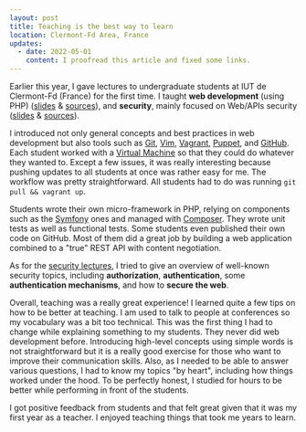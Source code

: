 ```yaml
---
layout: post
title: Teaching is the best way to learn
location: Clermont-Fd Area, France
updates:
  - date: 2022-05-01
    content: I proofread this article and fixed some links.
---
```


Earlier this year, I gave lectures to undergraduate students at IUT de
Clermont-Fd (France) for the first time. I taught **web development** (using
PHP) ([slides](https://edu.williamdurand.fr/php-slides/) &
[sources](https://github.com/willdurand-edu/php-slides)), and **security**,
mainly focused on Web/APIs security
([slides](https://edu.williamdurand.fr/security-slides/) &
[sources](https://github.com/willdurand-edu/security-slides)).

I introduced not only general concepts and best practices in web development but
also tools such as [Git][], [Vim][], [Vagrant][], [Puppet][], and [GitHub][].
Each student worked with a [Virtual
Machine](https://github.com/willdurand-edu/php-vm) so that they could do
whatever they wanted to. Except a few issues, it was really interesting because
pushing updates to all students at once was rather easy for me. The workflow was
pretty straightforward. All students had to do was running `git pull && vagrant
up`.

Students wrote their own micro-framework in PHP, relying on components such as
the [Symfony][] ones and managed with [Composer][]. They wrote unit tests as
well as functional tests. Some students even published their own code on GitHub.
Most of them did a great job by building a web application combined to a "true"
REST API with content negotiation.

As for the [security lectures](https://edu.williamdurand.fr/security-slides/), I
tried to give an overview of well-known security topics, including
**authorization**, **authentication**, some **authentication mechanisms**, and
how to **secure the web**.

Overall, teaching was a really great experience! I learned quite a few tips on
how to be better at teaching. I am used to talk to people at conferences so my
vocabulary was a bit too technical. This was the first thing I had to change
while explaining something to my students. They never did web development
before. Introducing high-level concepts using simple words is not
straightforward but it is a really good exercise for those who want to improve
their communication skills. Also, as I needed to be able to answer various
questions, I had to know my topics "by heart", including how things worked under
the hood. To be perfectly honest, I studied for hours to be better while
performing in front of the students.

I got positive feedback from students and that felt great given that it was my
first year as a teacher. I enjoyed teaching things that took me years to learn.

[composer]: https://getcomposer.org
[git]: https://git-scm.com
[github]: https://github.com
[puppet]: https://puppetlabs.com
[symfony]: https://symfony.com
[vagrant]: https://www.vagrantup.com
[vim]: https://www.vim.org/
